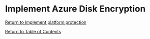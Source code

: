 # Implement Azure Disk Encryption


[Return to Implement platform protection](README.md)

[Return to Table of Contents](../README.md)